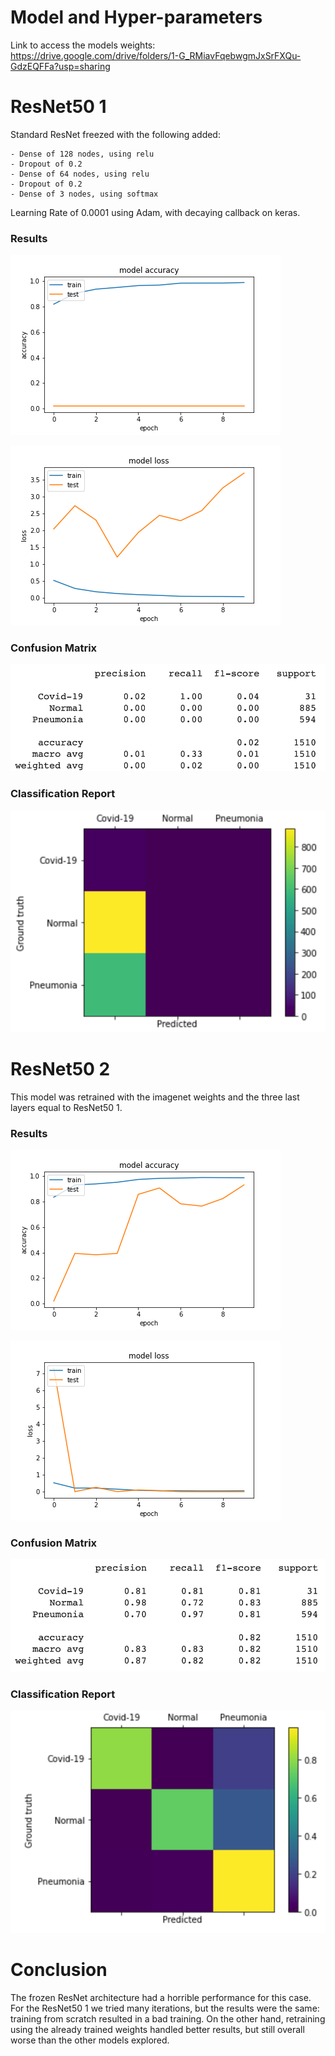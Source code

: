 # Model and Hyper-parameters
Link to access the models weights: https://drive.google.com/drive/folders/1-G_RMiavFqebwgmJxSrFXQu-GdzEQFFa?usp=sharing

# ResNet50 1

Standard ResNet freezed with the following added:
    
    - Dense of 128 nodes, using relu
    - Dropout of 0.2
    - Dense of 64 nodes, using relu
    - Dropout of 0.2
    - Dense of 3 nodes, using softmax


Learning Rate of 0.0001 using Adam, with decaying callback on keras.




### Results

![Accuracy during Training](ResNet50_1accuracy.png "Accuracy during Training")

![Loss during Training](ResNet50_1loss.png "Loss during Training")


### Confusion Matrix
![Confusion Matrix](ResNet50_1.png "Confusion Matrix")

### Classification Report
![Classification Report](ResNet50_2.png "Classification Report")

# ResNet50 2

This model was retrained with the imagenet weights and the three last layers equal to ResNet50 1.

### Results

![Accuracy during Training](ResNet50_2accuracy.png "Accuracy during Training")

![Loss during Training](ResNet50_2loss.png "Loss during Training")


### Confusion Matrix
![Confusion Matrix](ResNet50_3.png "Confusion Matrix")

### Classification Report
![Classification Report](ResNet50_4.png "Classification Report")


# Conclusion

The frozen ResNet architecture had a horrible performance for this case. For the ResNet50 1 we tried many iterations, but the results were the same: training from scratch resulted in a bad training. On the other hand, retraining using the already trained weights handled better results, but still overall worse than the other models explored.
